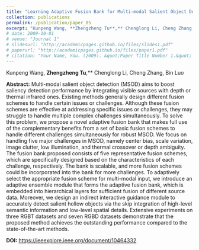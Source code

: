 ```yaml
---
title: "Learning Adaptive Fusion Bank for Multi-modal Salient Object Detection (TCSVT 2024)"
collection: publications
permalink: /publication/paper_05
excerpt: "Kunpeng Wang, **Zhengzheng Tu**,** Chenglong Li, Cheng Zhang, Bin Luo"
# date: 2009-10-01
# venue: "Journal 1"
# slidesurl: "http://academicpages.github.io/files/slides1.pdf"
# paperurl: "http://academicpages.github.io/files/paper1.pdf"
# citation: "Your Name, You. (2009). &quot;Paper Title Number 1.&quot; <i>Journal 1</i>. 1(1)."
---
```


Kunpeng Wang, **Zhengzheng Tu**,\*\* Chenglong Li, Cheng Zhang, Bin Luo

**Abstract:** Multi-modal salient object detection (MSOD) aims to boost saliency detection performance by integrating visible sources with depth or thermal infrared ones. Existing methods generally design different fusion schemes to handle certain issues or challenges. Although these fusion schemes are effective at addressing specific issues or challenges, they may struggle to handle multiple complex challenges simultaneously. To solve this problem, we propose a novel adaptive fusion bank that makes full use of the complementary benefits from a set of basic fusion schemes to handle different challenges simultaneously for robust MSOD. We focus on handling five major challenges in MSOD, namely center bias, scale variation, image clutter, low illumination, and thermal crossover or depth ambiguity. The fusion bank proposed consists of five representative fusion schemes, which are specifically designed based on the characteristics of each challenge, respectively. The bank is scalable, and more fusion schemes could be incorporated into the bank for more challenges. To adaptively select the appropriate fusion scheme for multi-modal input, we introduce an adaptive ensemble module that forms the adaptive fusion bank, which is embedded into hierarchical layers for sufficient fusion of different source data. Moreover, we design an indirect interactive guidance module to accurately detect salient hollow objects via the skip integration of high-level semantic information and low-level spatial details. Extensive experiments on three RGBT datasets and seven RGBD datasets demonstrate that the proposed method achieves the outstanding performance compared to the state-of-the-art methods.

**DOI:** https://ieeexplore.ieee.org/document/10464332
